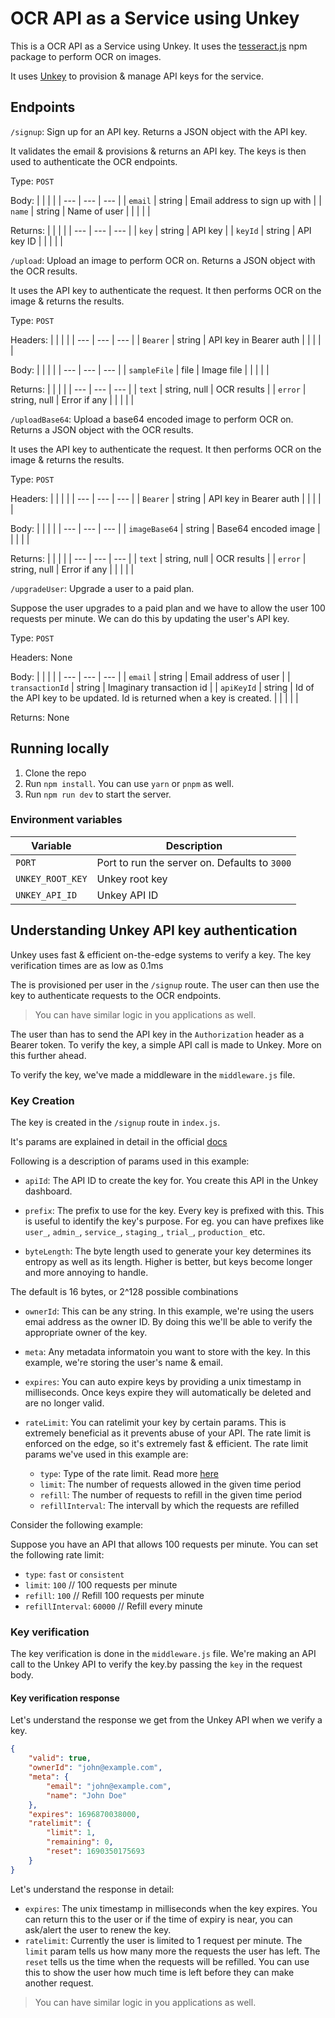 # OCR API as a Service using Unkey

This is a OCR API as a Service using Unkey. It uses the [tesseract.js](https://www.npmjs.com/package/tesseract.js) npm package to perform OCR on images.

It uses [Unkey](https://github.com/unkeyed/unkey/) to provision & manage API keys for the service.

## Endpoints

`/signup`: Sign up for an API key. Returns a JSON object with the API key.

It validates the email & provisions & returns an API key. The keys is then used to authenticate the OCR endpoints.

Type: `POST`

Body:
| | | | 
| --- | --- | --- |
| `email` | string | Email address to sign up with |
| `name` | string | Name of user |
| | | | 

Returns:
| | | |
| --- | --- | --- |
| `key` | string | API key |
| `keyId` | string | API key ID |
| | | | 

`/upload`: Upload an image to perform OCR on. Returns a JSON object with the OCR results.

It uses the API key to authenticate the request. It then performs OCR on the image & returns the results.

Type: `POST`

Headers:
| | | |
| --- | --- | --- |
| `Bearer` | string | API key in Bearer auth |
| | | |

Body:
| | | |
| --- | --- | --- |
| `sampleFile` | file | Image file |
| | | |

Returns:
| | | |
| --- | --- | --- |
| `text` | string, null | OCR results |
| `error` | string, null | Error if any |
| | | |

`/uploadBase64`: Upload a base64 encoded image to perform OCR on. Returns a JSON object with the OCR results.

It uses the API key to authenticate the request. It then performs OCR on the image & returns the results.

Type: `POST`

Headers:
| | | |
| --- | --- | --- |
| `Bearer` | string | API key in Bearer auth |
| | | |

Body:
| | | |
| --- | --- | --- |
| `imageBase64` | string | Base64 encoded image |
| | | |

Returns:
| | | |
| --- | --- | --- |
| `text` | string, null | OCR results |
| `error` | string, null | Error if any |
| | | |

`/upgradeUser`: Upgrade a user to a paid plan.

Suppose the user upgrades to a paid plan and we have to allow the user 100 requests per minute. We can do this by updating the user's API key.

Type: `POST`

Headers: None

Body:
| | | |
| --- | --- | --- |
| `email` | string | Email address of user |
| `transactionId` | string | Imaginary transaction id |
| `apiKeyId` | string | Id of the API key to be updated. Id is returned when a key is created. |
| | | |

Returns: None

## Running locally
1. Clone the repo
2. Run `npm install`. You can use `yarn` or `pnpm` as well.
3. Run `npm run dev` to start the server.

### Environment variables
| Variable | Description |
| --- | --- |
| `PORT` | Port to run the server on. Defaults to `3000` |
| `UNKEY_ROOT_KEY` | Unkey root key |
| `UNKEY_API_ID` | Unkey API ID |


## Understanding Unkey API key authentication

Unkey uses fast & efficient on-the-edge systems to verify a key. The key verification times are as low as 0.1ms

The is provisioned per user in the `/signup` route. The user can then use the key to authenticate requests to the OCR endpoints.

> You can have similar logic in you applications as well.

The user than has to send the API key in the `Authorization` header as a Bearer token. To verify the key, a simple API call is made to Unkey. More on this further ahead.

To verify the key, we've made a middleware in the `middleware.js` file.

### Key Creation

The key is created in the `/signup` route in `index.js`.

It's params are explained in detail in the official [docs](https://docs.unkey.dev/api-reference/keys/create)

Following is a description of params used in this example:
- `apiId`: The API ID to create the key for. You create this API in the Unkey dashboard.

- `prefix`: The prefix to use for the key. Every key is prefixed with this. This is useful to identify the key's purpose. For eg. you can have prefixes like `user_`, `admin_`, `service_`, `staging_`, `trial_`, `production_` etc.

- `byteLength`: The byte length used to generate your key determines its entropy as well as its length. Higher is better, but keys become longer and more annoying to handle.

The default is 16 bytes, or 2^128 possible combinations

- `ownerId`: This can be any string. In this example, we're using the users emai address as the owner ID. By doing this we'll be able to verify the appropriate owner of the key.

- `meta`: Any metadata informatoin you want to store with the key. In this example, we're storing the user's name & email.

- `expires`: You can auto expire keys by providing a unix timestamp in milliseconds. Once keys expire they will automatically be deleted and are no longer valid.

- `rateLimit`: You can ratelimit your key by certain params. This is extremely beneficial as it prevents abuse of your API. The rate limit is enforced on the edge, so it's extremely fast & efficient. The rate limit params we've used in this example are:
    - `type`: Type of the rate limit. Read more [here](https://docs.unkey.dev/features/ratelimiting)
    - `limit`: The number of requests allowed in the given time period
    - `refill`: The number of requests to refill in the given time period
    - `refillInterval`: The intervall by which the requests are refilled

Consider the following example:

Suppose you have an API that allows 100 requests per minute. You can set the following rate limit:
- `type`: `fast` or `consistent`
- `limit`: `100` // 100 requests per minute
- `refill`: `100` // Refill 100 requests per minute
- `refillInterval`: `60000` // Refill every minute


### Key verification

The key verification is done in the `middleware.js` file. We're making an API call to the Unkey API to verify the key.by passing the `key` in the request body.

#### Key verification response

Let's understand the response we get from the Unkey API when we verify a key.

```json
{
    "valid": true,
    "ownerId": "john@example.com",
    "meta": {
        "email": "john@example.com",
        "name": "John Doe"
    },
    "expires": 1696870038000,
    "ratelimit": {
        "limit": 1,
        "remaining": 0,
        "reset": 1690350175693
    }
}
```

Let's understand the response in detail:
- `expires`: The unix timestamp in milliseconds when the key expires. You can return this to the user or if the time of expiry is near, you can ask/alert the user to renew the key.
- `ratelimit`: Currently the user is limited to 1 request per minute. The `limit` param tells us how many more the requests the user has left. The `reset` tells us the time when the requests will be refilled. You can use this to show the user how much time is left before they can make another request.

> You can have similar logic in you applications as well.